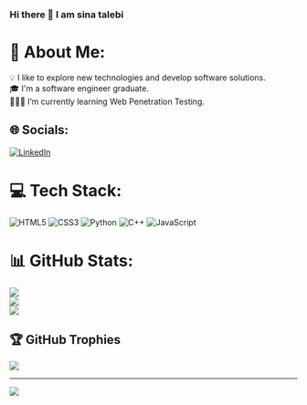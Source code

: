 ### Hi there 👋 I am sina talebi


# 💫 About Me:
💡  I like to explore new technologies and develop software solutions.<br>🎓  I'm a software engineer graduate.<br>👨🏻‍💻 I’m currently learning Web Penetration Testing.<br>

## 🌐 Socials:
[![LinkedIn](https://img.shields.io/badge/LinkedIn-%230077B5.svg?logo=linkedin&logoColor=white)](https://www.linkedin.com/in/sinatalebi/) 


# 💻 Tech Stack:
 ![HTML5](https://img.shields.io/badge/html5-%23E34F26.svg?style=for-the-badge&logo=html5&logoColor=white) ![CSS3](https://img.shields.io/badge/css3-%231572B6.svg?style=for-the-badge&logo=css3&logoColor=white) ![Python](https://img.shields.io/badge/python-3670A0?style=for-the-badge&logo=python&logoColor=ffdd54)
 ![C++](https://img.shields.io/badge/c++-%2300599C.svg?style=for-the-badge&logo=c%2B%2B&logoColor=white) ![JavaScript](https://img.shields.io/badge/javascript-%23323330.svg?style=for-the-badge&logo=javascript&logoColor=%23F7DF1E)
# 📊 GitHub Stats:
![](https://github-readme-stats.vercel.app/api?username=sina4030&theme=monokai&hide_border=false&include_all_commits=false&count_private=false)<br/>
![](https://github-readme-streak-stats.herokuapp.com/?user=sina4030&theme=monokai&hide_border=false)<br/>
![](https://github-readme-stats.vercel.app/api/top-langs/?username=sina4030&theme=monokai&hide_border=false&include_all_commits=false&count_private=false&layout=compact)

## 🏆 GitHub Trophies
![](https://github-profile-trophy.vercel.app/?username=sina4030&theme=onedark&no-frame=true&no-bg=false&margin-w=4)

---
[![](https://visitcount.itsvg.in/api?id=sina4030&icon=5&color=0)](https://visitcount.itsvg.in)

<!-- Proudly created with GPRM ( https://gprm.itsvg.in ) -->
